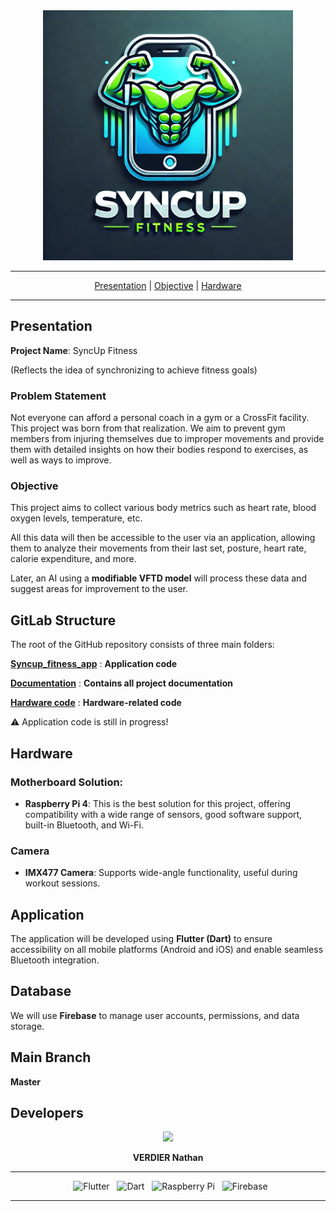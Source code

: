 <div align="center">

 <img src="Application/assets/images/logo.png" alt="Logo" style="width:400px;">
 
---

[Presentation](#presentation) | [Objective](#objective) | [Hardware](#hardware)

</div>

---

## Presentation  

**Project Name**: SyncUp Fitness  

(Reflects the idea of synchronizing to achieve fitness goals)  

### Problem Statement  

Not everyone can afford a personal coach in a gym or a CrossFit facility. This project was born from that realization. We aim to prevent gym members from injuring themselves due to improper movements and provide them with detailed insights on how their bodies respond to exercises, as well as ways to improve.  

### Objective  

This project aims to collect various body metrics such as heart rate, blood oxygen levels, temperature, etc.  

All this data will then be accessible to the user via an application, allowing them to analyze their movements from their last set, posture, heart rate, calorie expenditure, and more.  

Later, an AI using a **modifiable VFTD model** will process these data and suggest areas for improvement to the user.  

## GitLab Structure  

The root of the GitHub repository consists of three main folders:  

[**Syncup_fitness_app**](Application) : **Application code**  

[**Documentation**](Documentation) : **Contains all project documentation**  

[**Hardware code**](Hardware) : **Hardware-related code**  

⚠️ Application code is still in progress!  

## Hardware  

### Motherboard Solution:  
   - **Raspberry Pi 4**: This is the best solution for this project, offering compatibility with a wide range of sensors, good software support, built-in Bluetooth, and Wi-Fi.  

### Camera  
   - **IMX477 Camera**: Supports wide-angle functionality, useful during workout sessions.  

## Application  

The application will be developed using **Flutter (Dart)** to ensure accessibility on all mobile platforms (Android and iOS) and enable seamless Bluetooth integration.  

## Database  

We will use **Firebase** to manage user accounts, permissions, and data storage.  

## Main Branch  

**Master**  

## Developers  

<div align="center">  

<a href="https://github.com/nathanverdier">  
<img src="https://www.proservices-informatique.fr/wp-content/uploads/2023/11/abonnement-assistance-maintenance-informatique.png" height="50px">  
</a>  

<strong>VERDIER Nathan</strong>  



---


&nbsp; ![Flutter](https://img.shields.io/badge/Flutter-02569B?style=for-the-badge&logo=flutter&logoColor=white)
&nbsp; ![Dart](https://img.shields.io/badge/Dart-00599C?style=for-the-badge&logo=dart&logoColor=white) 
&nbsp; ![Raspberry Pi](https://img.shields.io/badge/Raspberry%20Pi-C51A4A?style=for-the-badge&logo=raspberry-pi&logoColor=white)
&nbsp; ![Firebase](https://img.shields.io/badge/Firebase-FFCA28?style=for-the-badge&logo=firebase&logoColor=white)


---


</div>



<div align = center>
